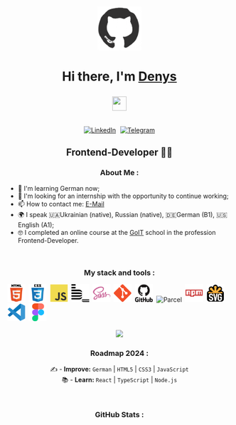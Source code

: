 <div id="header" align="center">

<img src="./images/github.gif" width="100"/>

<h1 align="center">Hi there, I'm <a href="https://github.com/lordponchik" target="_blank">Denys</a> 
  
<img src="https://github.com/blackcater/blackcater/raw/main/images/Hi.gif" width="32" height="32"/></h1>


<div id="socials" style="display:flex;justify-content:center;">
<div style="margin-right:10px"><a href="https://www.linkedin.com/in/denys-strashniuk/">
    <img src="https://img.shields.io/badge/LinkedIn-blue?style=for-the-badge&logo=linkedin&logoColor=white" alt="LinkedIn"/>
  </a></div>
    <div><a href="https://t.me/LordPonchik">
    <img src="https://img.shields.io/badge/Telegram-blue?style=for-the-badge&logo=telegram&logoColor=white" alt="Telegram"/>
  </a></div>
  
</div>

<h2 align="center">Frontend-Developer 👨‍💻</h2>

</div>

<h3 align="center">About Me :</h3>

- 🧠 I'm learning German now;
- 📝 I'm looking for an internship with the opportunity to continue working;
- 📫 How to contact me: [E-Mail](strashnyuk.denis@icloud.com)
- 🌍 I speak 🇺🇦Ukrainian (native), Russian (native), 🇩🇪German (B1), 🇺🇸English (A1);
- 🤓 I completed an online course at the [GoIT](https://goit.global/ua/) school in the profession Frontend-Developer.

<br>
<h3 align="center">My stack and tools :</h3>


<div>
  <img src="./icons/stack/html5.svg" title="HTML5" alt="HTML5" width="40" height="40"/>&nbsp;
  <img src="./icons/stack/css3.svg"  title="CSS3" alt="CSS3" width="40" height="40"/>&nbsp;
  <img src="./icons/stack/javascript.svg"  title="JS" alt="JS" width="40" height="40"/>&nbsp;
  <img src="./icons/stack/bem.svg" title="Bem" alt="Bem" width="40" height="40"/>&nbsp;
  <img src="./icons/stack/sass.svg" title="Sass" alt="Sass" width="40" height="40"/>&nbsp;
  <img src="./icons/stack/git.svg" title="Git" alt="Git" width="40" height="40"/>&nbsp;
  <img src="./icons/stack/github.svg" title="GitHub"  alt="GitHub" width="40"/>&nbsp;
  <img src="./icons/stack/parcel.avif" title="Parcel" alt="Parcel" width="40" height="40"/>&nbsp;
  <img src="./icons/stack/npm.svg" title="Npm" alt="Npm" width="40" height="40"/>&nbsp;
  <img src="./icons/stack/svg.png" title="Svg" alt="Svg" width="40" height="40"/>&nbsp;
  <img src="./icons/stack/vscode.svg" title="Visual Studio Code" alt="Visual Studio Code" width="40" height="40"/>&nbsp;
  <img src="./icons/stack/figma.svg" title="Figma" alt="Figma" width="40" height="40"/>&nbsp;
</div> 

<br>

<div align="center">
	<img src="https://www.codewars.com/users/LordPonchik/badges/large">
	

<br>

<h3 align="center">Roadmap 2024 :</h3>


✍️ - <b>Improve:</b> `German` | `HTML5` | `CSS3` | `JavaScript` <br>
📚 - <b>Learn:</b> `React` | `TypeScript` | `Node.js` <br>

<br>

<h3 align="center">GitHub Stats :</h3>

<div id="stat" align="center">
    <img src="http://github-profile-summary-cards.vercel.app/api/cards/profile-details?username=lordponchik&theme=github" alt=""/>
    <img src="http://github-profile-summary-cards.vercel.app/api/cards/most-commit-language?username=lordponchik&theme=github" alt=""/>
     <img src="http://github-profile-summary-cards.vercel.app/api/cards/stats?username=lordponchik&theme=github" alt=""/>
</div>
